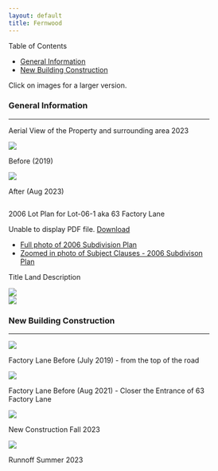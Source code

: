 ```yaml
---
layout: default
title: Fernwood
---
```




<html>
<head>
<meta name="viewport" content="width=device-width, initial-scale=1">
<style>
* {
  box-sizing: border-box;
}

/* Create two equal columns that floats next to each other */
.column {
  float: left;
  width: 50%;
  padding: 10px;
}

/* Clear floats after the columns */
.row:after {
  content: "";
  display: table;
  clear: both;
}

img {
	width: 90%;
}

.column p {
	text-align: center;
}

#toc_container {
    background: #f9f9f9 none repeat scroll 0 0;
    border: 1px solid #aaa;
    display: table;
    font-size: 95%;
    margin-bottom: 1em;
    padding: 20px;
    width: auto;
}

.toc_title {
    font-weight: 700;
    text-align: center;
}

#toc_container li, #toc_container ul, #toc_container ul li{
    list-style: outside none none !important;
    padding-left: 0rem!important;
}

</style>
</head>
</html>


<div id="toc_container">
<p class="toc_title">Table of Contents</p>
<ul class="toc_list">
  <li><a href="#general">General Information</a>
</li>
<li><a href="#new">New Building Construction</a></li>
</ul>
</div>
Click on images for a larger version.



<a id="general"></a>
### General Information

--- 

Aerial View of the Property and surrounding area 2023

<div class="row">
  <div class="column">
    <a href="../img/AerialView_Before.png"><img src="../img/AerialView_Before.png"></a>
    <p>Before (2019)</p>
  </div>
    <div class="column">
    <a href="../img/AerialView_After.png"><img src="../img/AerialView_After.png"></a>
    <p>After (Aug 2023)</p>
  </div>
</div>

<!--a href="../img/AerialView.png"><img src="../img/AerialView.png"></a-->

2006 Lot Plan for Lot-06-1 aka 63 Factory Lane

 <object data="../img/LotPlan.pdf" type="application/pdf" width="100%" height="460px">
      <p>Unable to display PDF file. <a href="../img/LotPlan.pdf">Download</a></p>
 </object>

* [Full photo of 2006 Subdivision Plan](../img/The_2006_Subdivision_Plan.jpg)
* [Zoomed in photo of Subject Clauses - 2006 Subdivison Plan](../img/Subject_Clauses_2006_Subdivison_Plan.jpg)

Title Land Description
<div class="row">
  <div class="column">
    <a href="../img/title_1.jpg"><img src="../img/title_1.jpg"></a>
  </div>
  <div class="column">
    <a href="../img/title_2.jpg"><img src="../img/title_2.jpg"></a>
  </div>
</div>


<a id="new"></a>
### New Building Construction


<hr />

<div class="row">
  <div class="column">
    <a href="../img/IMG_20190726_093452.jpg"><img src="../img/IMG_20190726_093452.jpg"></a>
    <p>Factory Lane Before (July 2019) - from the top of the road</p>
  </div>
    <div class="column">
    <a href="../img/PXL_20210811_121751447.jpg"><img src="../img/PXL_20210811_121751447.jpg"></a>
    <p>Factory Lane Before (Aug 2021) - Closer the Entrance of 63 Factory Lane</p>
  </div>
</div>

<div class="row">
  <div class="column">
    <a href="../img/Construction_2023.jpg"><img src="../img/Construction_2023.jpg"></a>
    <p>New Construction Fall 2023</p>
  </div>
    <div class="column">
    <a href="../img/Runnoff_2023.jpg"><img src="../img/Runnoff_2023.jpg"></a>
    <p>Runnoff Summer 2023</p>
  </div>
</div>


<!--
### 2014



### 202?


<p style="margin:30px 0;" align="center">
Good mentoring and advice can be difficult to find. It can be especially hard to find a mentor who may have faced the same challenges. As I have progressed in my career, I have benefited from some great mentors and peer groups, but none have included a women. I have 20+ years of experience in software development. Therefore, I have started facilitating Peer Mentoring Circles including Circles specifically for Women in Technology. They are called Circles as they are Circles of Trust.</p>

---

### French Drain Installation

-->





